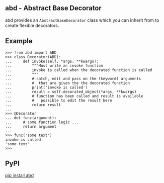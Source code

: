 abd - Abstract Base Decorator
---

abd provides an `AbstractBaseDecorator` class which you can inherit from to create flexible decorators.

## Example
```Python3
>>> from abd import ABD
>>> class Decorator(ABD):
...     def invoke(self, *args, **kwargs):
...         """Must write an invoke function
...         invoke is called when the decorated function is called
...         """
...         # catch, edit and pass on the (keyword) arguments
...         #  that are given the the decorated function
...         print('invoke is called')
...         result = self.decorated_object(*args, **kwargs)
...         # function has been called and result is available
...         #   possible to edit the result here
...         return result
... 
>>> @Decorator
... def func(argument):
...     # some function logic ...
...     return argument
... 
>>> func('some text')
invoke is called
'some text'
>>> 
```

## PyPI
[pip install abd](https://pypi.org/project/abd/ "PyPI abd page")
